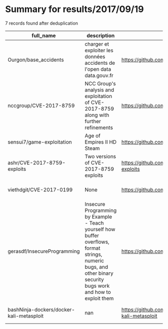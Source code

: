 
# Summary for results/2017/09/19
    
7 records found after deduplication

| full_name | description | html_url | matched_list | matched_count | pushed_at | size | stargazers_count | language | forks_count | vul_ids |
|------------------------------------------|------------------------------------------------------------------------------------------------------------------------------------------------------------------|-------------------------------------------------------------|----------------------------------|-----------------|---------------------------|--------|--------------------|--------------|---------------|-------------------|
| Ourgon/base_accidents | charger et exploiter les données accidents de l'open data data.gouv.fr | https://github.com/Ourgon/base_accidents | ['exploit'] | 1 | 2017-09-19 22:23:01+00:00 | 20 | 1 | PLSQL | 0 | [] |
| nccgroup/CVE-2017-8759 | NCC Group's analysis and exploitation of CVE-2017-8759 along with further refinements | https://github.com/nccgroup/CVE-2017-8759 | ['cve-2', 'exploit'] | 2 | 2017-09-19 18:06:41+00:00 | 2316 | 95 | | 50 | ['CVE-2017-8759'] |
| sensui7/game-exploitation | Age of Empires II HD Steam | https://github.com/sensui7/game-exploitation | ['exploit'] | 1 | 2017-09-19 02:40:15+00:00 | 10 | 2 | C++ | 0 | [] |
| ashr/CVE-2017-8759-exploits | Two versions of CVE-2017-8759 exploits | https://github.com/ashr/CVE-2017-8759-exploits | ['cve-2', 'exploit'] | 2 | 2017-09-19 06:19:54+00:00 | 6 | 2 | Visual Basic | 4 | ['CVE-2017-8759'] |
| viethdgit/CVE-2017-0199 | None | https://github.com/viethdgit/CVE-2017-0199 | ['cve-2'] | 1 | 2017-09-19 12:47:49+00:00 | 2 | 0 | | 0 | ['CVE-2017-0199'] |
| gerasdf/InsecureProgramming | Insecure Programming by Example - Teach yourself how buffer overflows, format strings, numeric bugs, and other binary security bugs work and how to exploit them | https://github.com/gerasdf/InsecureProgramming | ['exploit'] | 1 | 2017-09-19 20:42:35+00:00 | 12 | 155 | C | 41 | [] |
| bashNinja-dockers/docker-kali-metasploit | nan | https://github.com/bashNinja-dockers/docker-kali-metasploit | ['metasploit module OR payload'] | 1 | 2017-09-19 21:37:27+00:00 | 0 | 0 | nan | 0 | [] |
